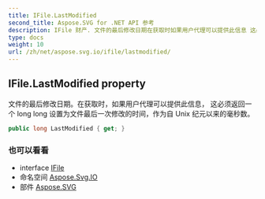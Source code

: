 ```yaml
---
title: IFile.LastModified
second_title: Aspose.SVG for .NET API 参考
description: IFile 财产. 文件的最后修改日期在获取时如果用户代理可以提供此信息 这必须返回一个 long long 设置为文件最后一次修改的时间作为自 Unix 纪元以来的毫秒数
type: docs
weight: 10
url: /zh/net/aspose.svg.io/ifile/lastmodified/
---
```

## IFile.LastModified property

文件的最后修改日期。在获取时，如果用户代理可以提供此信息， 这必须返回一个 long long 设置为文件最后一次修改的时间，作为自 Unix 纪元以来的毫秒数。

```csharp
public long LastModified { get; }
```

### 也可以看看

* interface [IFile](../)
* 命名空间 [Aspose.Svg.IO](../../ifile/)
* 部件 [Aspose.SVG](../../../)


